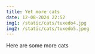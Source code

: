 ```yaml
---
title: Yet more cats
date: 12-08-2024 22:52
img1: /static/cats/tuxedo4.jpg
img2: /static/cats/tuxedo5.jpeg
---
```

Here are some more cats